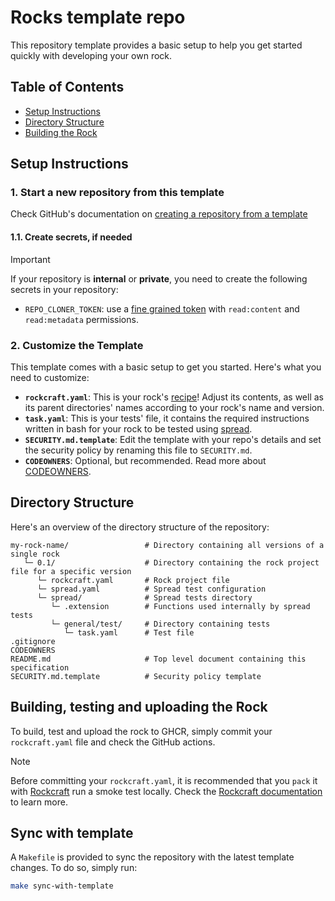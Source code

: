 # Rocks template repo

This repository template provides a basic setup to help you get started quickly with developing your own rock.

## Table of Contents

- [Setup Instructions](#setup-instructions)
- [Directory Structure](#directory-structure)
- [Building the Rock](#building-the-rock)

## Setup Instructions

### 1. Start a new repository from this template

Check GitHub's documentation on [creating a repository from a template](https://docs.github.com/en/repositories/creating-and-managing-repositories/creating-a-repository-from-a-template)

#### 1.1. Create secrets, if needed

> [!IMPORTANT]
> If your repository is **internal** or **private**, you need to create the
> following secrets in your repository:
>
> - `REPO_CLONER_TOKEN`: use a [fine grained token](https://docs.github.com/en/authentication/keeping-your-account-and-data-secure/managing-your-personal-access-tokens#creating-a-fine-grained-personal-access-token) with `read:content` and
> `read:metadata` permissions.

### 2. Customize the Template

This template comes with a basic setup to get you started. Here's what you need to customize:

- **`rockcraft.yaml`**: This is your rock's [recipe](https://documentation.ubuntu.com/rockcraft/en/stable/reference/rockcraft.yaml/)! Adjust its contents, as well as its parent directories' names according to your rock's name and version.
- **`task.yaml`**: This is your tests' file, it contains the required instructions written in bash for your rock to be tested using [spread](https://github.com/canonical/spread).
- **`SECURITY.md.template`**: Edit the template with your repo's details and set the security policy by renaming this file to `SECURITY.md`.
- **`CODEOWNERS`**: Optional, but recommended. Read more about [CODEOWNERS](https://docs.github.com/en/repositories/managing-your-repositorys-settings-and-features/customizing-your-repository/about-code-owners).

## Directory Structure

Here's an overview of the directory structure of the repository:

```
my-rock-name/                 # Directory containing all versions of a single rock
   └─ 0.1/                    # Directory containing the rock project file for a specific version
      └─ rockcraft.yaml       # Rock project file
      └─ spread.yaml          # Spread test configuration
      └─ spread/              # Spread tests directory
         └─ .extension        # Functions used internally by spread tests
         └─ general/test/     # Directory containing tests
            └─ task.yaml      # Test file
.gitignore
CODEOWNERS                    
README.md                     # Top level document containing this specification
SECURITY.md.template          # Security policy template
```

## Building, testing and uploading the Rock

To build, test and upload the rock to GHCR, simply commit your `rockcraft.yaml`
file and check the GitHub actions.

> [!NOTE]
> Before committing your `rockcraft.yaml`, it is recommended that you `pack` it
> with [Rockcraft](https://snapcraft.io/rockcraft) run a smoke test locally.
> Check the [Rockcraft documentation](https://documentation.ubuntu.com/rockcraft) to learn more.

## Sync with template

A `Makefile` is provided to sync the repository with the latest template changes. To do so, simply run:

```bash
make sync-with-template
```
